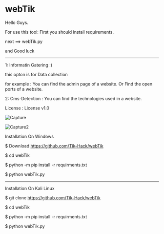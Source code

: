 # webTik


Hello Guys.

For use this tool:
First you should install requirements.

next ==> webTik.py

and Good luck

------------------------------------------------------

1: Informatin Gatering :)

this opton is for Data collection

for example :
You can find the admin page of a website.
Or
Find the open ports of a website.

2: Cms-Detection :
You can find the technologies used in a website.

License :
License v1.0





![Capture](https://user-images.githubusercontent.com/82884284/115515523-76662100-a29a-11eb-9f77-5dc7d166b84f.JPG)


![Capture2](https://user-images.githubusercontent.com/82884284/115515539-79611180-a29a-11eb-953a-36b41143698c.JPG)



Installation On Windows

$ Download  https://github.com/Tik-Hack/webTik

$ cd webTik

$ python -m pip install -r requirments.txt

$ python webTik.py

---------------------------------------------------------------------------

Installation On Kali Linux

$ git clone https://github.com/Tik-Hack/webTik

$ cd webTik

$ python -m pip install -r requirments.txt

$ python webTik.py
